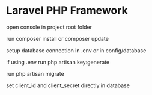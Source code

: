 # Laravel PHP Framework

open console in project root folder

run composer install or composer update

setup database connection in .env or in config/database

if using .env
run php artisan key:generate

run php artisan migrate

set client_id and client_secret directly in database